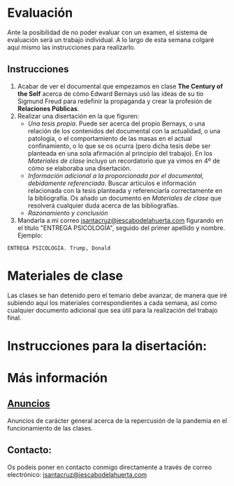 # Evaluación 
Ante la posibilidad de no poder evaluar con un examen, el sistema de evaluación será un trabajo individual. A lo largo de esta semana colgaré aquí mismo las instrucciones para realizarlo.
## Instrucciones
1. Acabar de ver el documental que empezamos en clase **The Century of the Self** acerca de cómo Edward Bernays usó las ideas de su tio Sigmund Freud para redefinir la propaganda y crear la profesión de **Relaciones Públicas**.
2. Realizar una disertación en la que figuren:
   - *Una tesis propia*. Puede ser acerca del propio Bernays, o una relación de los contenidos del documental con la actualidad, o una patologia, o el comportamiento de las masas en el actual confinamiento, o lo que se os ocurra (pero dicha tesis debe ser planteada en una sola afirmación al principio del trabajo). En los *Materiales de clase* incluyo un recordatorio que ya vimos en 4º de cómo se elaboraba una disertación.
   - *Información adicional a la proporcionada por el documental, debidamente referenciada*. Buscar artículos e información relacionada con la tesis planteada y referenciarla correctamente en la bibliografía. Os añado un documento en *Materiales de clase* que resolverá cualquier duda acerca de las bibliografías.
   - *Razonamiento y conclusión*
3. Mandarla a mi correo jsantacruz@iescabodelahuerta.com figurando en el título "ENTREGA PSICOLOGÍA", seguido del primer apellido y nombre. Ejemplo:

```
ENTREGA PSICOLOGÍA. Trump, Donald
```

# Materiales de clase
Las clases se han detenido pero el temario debe avanzar, de manera que iré subiendo aquí los materiales correspondientes a cada semana, así como cualquier documento adicional que sea útil para la realización del trabajo final.

# Instrucciones para la disertación:

# Más información
## [Anuncios](https://javieriesch.github.io/)
Anuncios de carácter general acerca de la repercusión de la pandemia en el funcionamiento de las clases.
## Contacto: 
Os podeis poner en contacto conmigo directamente a través de correo electrónico:
[jsantacruz@iescabodelahuerta.com](mailto:jsantacruz@iescabodelahuerta.com)
